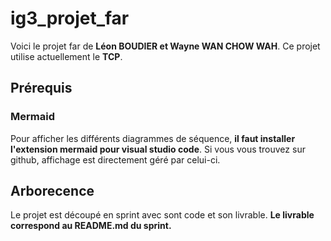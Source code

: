 # ig3_projet_far

Voici le projet far de **Léon BOUDIER et Wayne WAN CHOW WAH**. Ce projet utilise actuellement le **TCP**.

## Prérequis

### Mermaid

Pour afficher les différents diagrammes de séquence, **il faut installer l'extension mermaid pour visual studio code**. Si vous vous trouvez sur github, affichage est directement géré par celui-ci.

## Arborecence

Le projet est découpé en sprint avec sont code et son livrable. **Le livrable correspond au README.md du sprint.**

